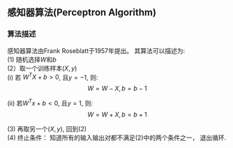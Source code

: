 ## 感知器算法(Perceptron Algorithm)

### 算法描述
感知器算法由Frank Roseblatt于1957年提出。 其算法可以描述为:  
(1) 随机选择$W$和$b$  
(2）取一个训练样本$(X, y)$  
(i) 若 $W^TX + b > 0$, 且$y = -1$, 则:  
$$
W = W - X, b = b - 1
$$

(ii) 若$W^Tx + b < 0$, 且$y = 1$, 则:  
$$
W = W + X, b = b + 1
$$

(3) 再取另一个$(X, y)$, 回到(2)  
(4) 终止条件： 知道所有的输入输出对都不满足(2)中的两个条件之一， 退出循环.
